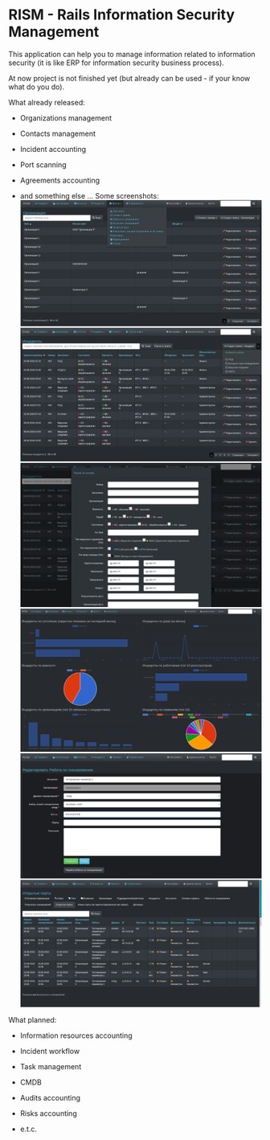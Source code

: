 # RISM - Rails Information Security Management

This application can help you to manage information  related to information security (it is like ERP for information security business process).

At now project is not finished yet (but already can be used - if your know what do you do).

What already released:
* Organizations management

* Contacts management

* Incident accounting

* Port scanning

* Agreements accounting

* and something else ...
Some screenshots:
![](rism1.png)
![](rism2.png)
![](rism3.png)
![](rism4.png)
![](rism5.png)
![](rism6.png)

What planned:

* Information resources accounting

* Incident workflow

* Task management

* CMDB

* Audits accounting

* Risks accounting

* e.t.c.
